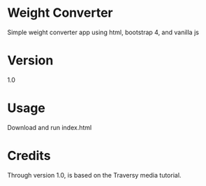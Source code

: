 # Weight Converter
Simple weight converter app using html, bootstrap 4, and vanilla js
# Version
1.0
# Usage
Download and run index.html
# Credits
Through version 1.0, is based on the Traversy media tutorial.
